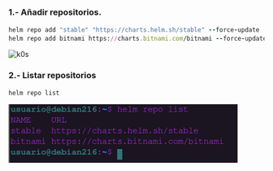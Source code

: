 
### 1.- Añadir repositorios.

``` ruby 
helm repo add "stable" "https://charts.helm.sh/stable" --force-update
helm repo add bitnami https://charts.bitnami.com/bitnami --force-update
```

![k0s](https://github.com/anasalasro/Kubernetes-Helm/blob/main/imagenes/a%C3%B1adirRepo.png)

### 2.- Listar repositorios
``` ruby 
helm repo list
```
![listarRepo](https://github.com/anasalasro/Kubernetes-Helm/blob/main/imagenes/listarRepo.png)
